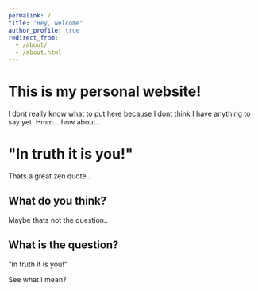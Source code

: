 ```yaml
---
permalink: /
title: "Hey, welcome"
author_profile: true
redirect_from: 
  - /about/
  - /about.html
---
```



This is my personal website!
======
I dont really know what to put here because I dont think I have anything to say yet. Hmm... how about.. 

"In truth it is you!"
======
Thats a great zen quote..

What do you think?
------
Maybe thats not the question..

What is the question?
------
"In truth it is you!" 

See what I mean?
